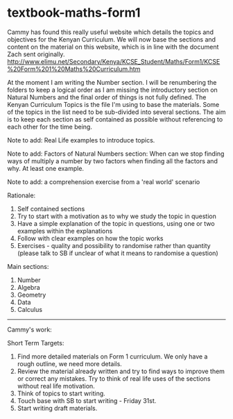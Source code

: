 # textbook-maths-form1

Cammy has found this really useful website which details the topics and objectives for the Kenyan Curriculum. We will now base the sections and content on the material on this website, which is in line with the document Zach sent originally. http://www.elimu.net/Secondary/Kenya/KCSE_Student/Maths/Form1/KCSE%20Form%201%20Maths%20Curriculum.htm

At the moment I am writing the Number section. I will be renumbering the folders to keep a logical order as I am missing the introductory section on Natural Numbers and the final order of things is not fully defined.
The Kenyan Curriculum Topics is the file I'm using to base the materials. Some of the topics in the list need to be sub-divided into several sections.
The aim is to keep each section as self contained as possible without referencing to each other for the time being.

Note to add: Real Life examples to introduce topics. 

Note to add: Factors of Natural Numbers section: When can we stop finding ways of multiply a number by two factors when finding all the factors and why. At least one example.

Note to add: a comprehension exercise from a 'real world' scenario


Rationale:

1. Self contained sections
2. Try to start with a motivation as to why we study the topic in question
3. Have a simple explanation of the topic in questions, using one or two examples within the explanations
4. Follow with clear examples on how the topic works
5. Exercises - quality and possibility to randomise rather than quantity (please talk to SB if unclear of what it means to randomise a question)


Main sections:
1. Number
2. Algebra
3. Geometry
4. Data
5. Calculus

----------------------------------------------------------------------------------------------------------------------------------------------------
Cammy's work:


Short Term Targets:
1. Find more detailed materials on Form 1 curriculum. We only have a rough outline, we need more details.
2. Review the material already written and try to find ways to improve them or correct any mistakes. Try to think of real life uses of the sections without real life motivation.
3. Think of topics to start writing.
4. Touch base with SB to start writing - Friday 31st.
5. Start writing draft materials. 
